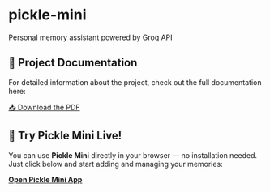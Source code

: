 # pickle-mini
 Personal memory assistant powered by Groq API
## 📄 Project Documentation
For detailed information about the project, check out the full documentation here:

[📥 Download the PDF](Pickle%20Mini%20–%20Personal%20Memory%20Assistant.pdf)


## 🚀 Try Pickle Mini Live!

You can use **Pickle Mini** directly in your browser — no installation needed.  
Just click below and start adding and managing your memories:

[**Open Pickle Mini App**](https://pickle-mini-hn5nidbag5tmjyhcn6zjvs.streamlit.app/)
